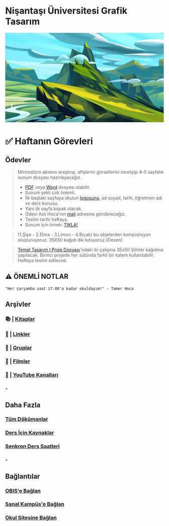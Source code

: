# Nişantaşı Üniversitesi Grafik Tasarım

![Dağ Resmi](assets/img/mountain.jpg)
# ✅ Haftanın Görevleri

## **Ödevler**
> Minimalizm akımını araştırıp, afişlerini görsellerini inceliyip 4-5 sayfalık sunum dosyası hazırlayacağız.
> - [PDF](https://get2.adobe.com/tr/reader/download/?installer=Reader_DC_2020.013.20064_for_Mac_Intel&stype=7742&standalone=1) veya [Word](https://mail.nisantasi.edu.tr) dosyası olabilir. 
> - Sunum şekli çok önemli.
> - İlk baştaki sayfaya okulun [logosunu](assets/img/logo.png), ad soyad, tarih, öğretmen adı ve ders konusu.
> - Yani ilk sayfa kapak olacak.
> - Ödevi Aslı Hoca'nın [mail](mailto:akkilica@gmail.com) adresine göndereceğiz.
> - Teslim tarihi haftaya.
> - Sunum için örnek: [TIKLA!](https://drive.google.com/file/d/13SJVaum8ceEU-O2x4s35ynZVy4p9_lou/view?usp=sharing)


> (1.Şişe - 2.Elma - 3.Limon - 4.Bıçak) bu objelerden kompozisyon oluşturuyoruz. 35X50 kağıdı dik tutuyoruz.(Desen)

> [Temel Tasarım I Proje Dosyası](https://drive.google.com/file/d/1DhNOvapKd6O2Z1rF9yDw9qEKIWXPwlf6/view?usp=sharing)'ndaki iki çalışma 35x50 Şöhler kağıdına yapılacak. Birinci projede her sütünda farklı bir kalem kullanılabilir. Haftaya teslim edilecek.

## ⚠️ **ÖNEMLİ NOTLAR**
```
"Her çarşamba saat 17.00'a kadar okuldayım!" - Tamer Hoca
```

## **Arşivler**
### 📚 | [Kitaplar](archive/books.md)
### 🔗 | [Linkler](archive/links.md)
### 👥 | [Gruplar](archive/groups.md)
### 🍿 | [Filmler](archive/movies.md)
### 🎥 | [YouTube Kanalları](archive/youtubeC.md)
### -

## **Daha Fazla**
### [Tüm Dökümanlar](https://drive.google.com/drive/folders/1NMRJ80z9VtA0uERTgJDy8xhZTq26kvNU?usp=sharing)
### [Ders İçin Kaynaklar](sources/sources.md)
### [Senkron Ders Saatleri](meeting.md)
### -

## **Bağlantılar**
### [OBIS'e Bağlan](https://obis.nisantasi.edu.tr)
### [Sanal Kampüs'e Bağlan](https://sanalkampus.nisantasi.edu.tr)
### [Okul Sitesine Bağlan](http://myo.nisantasi.edu.tr)














